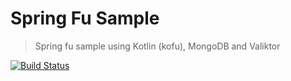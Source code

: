 # Spring Fu Sample

> Spring fu sample using Kotlin (kofu), MongoDB and Valiktor

[![Build Status](https://travis-ci.org/rodolphocouto/spring-fu-sample.svg?branch=master)](https://travis-ci.org/rodolphocouto/spring-fu-sample)